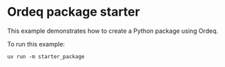 # Ordeq package starter

This example demonstrates how to create a Python package using Ordeq.

To run this example:

```shell
uv run -m starter_package
```
